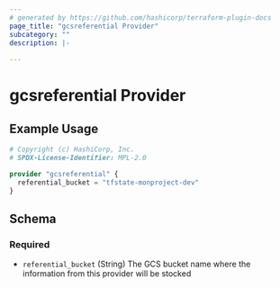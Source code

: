 ```yaml
---
# generated by https://github.com/hashicorp/terraform-plugin-docs
page_title: "gcsreferential Provider"
subcategory: ""
description: |-
  
---
```


# gcsreferential Provider



## Example Usage

```terraform
# Copyright (c) HashiCorp, Inc.
# SPDX-License-Identifier: MPL-2.0

provider "gcsreferential" {
  referential_bucket = "tfstate-monproject-dev"
}
```

<!-- schema generated by tfplugindocs -->
## Schema

### Required

- `referential_bucket` (String) The GCS bucket name where the information from this provider will be stocked
